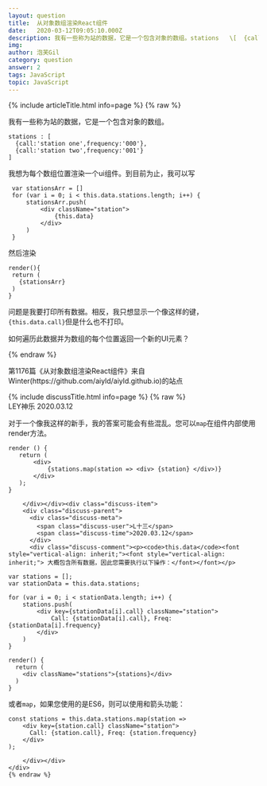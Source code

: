 ```yaml
---
layout: question
title:  从对象数组渲染React组件
date:   2020-03-12T09:05:10.000Z
description: 我有一些称为站的数据，它是一个包含对象的数组。stations   \[  {call 'station one',frequency '000'},...
img: 
author: 泡芙Gil
category: question
answer: 2
tags: JavaScript
topic: JavaScript
---
```

<div class="article-root">
  <div class="article">
    {% include articleTitle.html info=page %}
    {% raw %}
    <div class="article-content"><p><font style="vertical-align: inherit;"><font style="vertical-align: inherit;">我有一些称为站的数据，它是一个包含对象的数组。</font></font></p>

<pre><code>stations : [<font></font>
  {call:'station one',frequency:'000'},<font></font>
  {call:'station two',frequency:'001'}<font></font>
]<font></font>
</code></pre>

<p><font style="vertical-align: inherit;"><font style="vertical-align: inherit;">我想为每个数组位置渲染一个ui组件。</font><font style="vertical-align: inherit;">到目前为止，我可以写</font></font></p>

<pre><code> var stationsArr = []<font></font>
 for (var i = 0; i &lt; this.data.stations.length; i++) {<font></font>
     stationsArr.push(<font></font>
         &lt;div className="station"&gt;<font></font>
             {this.data}<font></font>
         &lt;/div&gt;<font></font>
     )<font></font>
 }<font></font>
</code></pre>

<p><font style="vertical-align: inherit;"><font style="vertical-align: inherit;">然后渲染</font></font></p>

<pre><code>render(){<font></font>
 return (<font></font>
   {stationsArr}<font></font>
 )<font></font>
}<font></font>
</code></pre>

<p><font style="vertical-align: inherit;"><font style="vertical-align: inherit;">问题是我要打印所有数据。</font><font style="vertical-align: inherit;">相反，我只想显示一个像这样的键，</font></font><code>{this.data.call}</code><font style="vertical-align: inherit;"><font style="vertical-align: inherit;">但是什么也不打印。</font></font></p>

<p><font style="vertical-align: inherit;"><font style="vertical-align: inherit;">如何遍历此数据并为数组的每个位置返回一个新的UI元素？</font></font></p></div>
    {% endraw %}
  </div>
  <p class="winter_mark">第1176篇《从对象数组渲染React组件》来自Winter(https://github.com/aiyld/aiyld.github.io)的站点</p>
  <div class="discuss-wrapper">
    {% include discussTitle.html info=page %}
    {% raw %}
    <div class="discuss-list">
    <div class="discuss-item">
        <div class="discuss-parent">
          <div class="discuss-meta">
            <span class="discuss-user">LEY神乐</span>
            <span class="discuss-time">2020.03.12</span>
          </div>
          <div class="discuss-comment"><p><font style="vertical-align: inherit;"><font style="vertical-align: inherit;">对于一个像我这样的新手，我的答案可能会有些混乱。</font><font style="vertical-align: inherit;">您可以</font></font><code>map</code><font style="vertical-align: inherit;"><font style="vertical-align: inherit;">在组件内部</font><font style="vertical-align: inherit;">使用</font><font style="vertical-align: inherit;">render方法。</font></font></p>

<pre><code>render () {<font></font>
   return (<font></font>
       &lt;div&gt;<font></font>
           {stations.map(station =&gt; &lt;div&gt; {station} &lt;/div&gt;)} <font></font>
       &lt;/div&gt;<font></font>
   );<font></font>
}<font></font>
</code></pre></div>
        </div></div><div class="discuss-item">
        <div class="discuss-parent">
          <div class="discuss-meta">
            <span class="discuss-user">L十三</span>
            <span class="discuss-time">2020.03.12</span>
          </div>
          <div class="discuss-comment"><p><code>this.data</code><font style="vertical-align: inherit;"><font style="vertical-align: inherit;"> 大概包含所有数据，因此您需要执行以下操作：</font></font></p>

<pre><code>var stations = [];<font></font>
var stationData = this.data.stations;<font></font>
<font></font>
for (var i = 0; i &lt; stationData.length; i++) {<font></font>
    stations.push(<font></font>
        &lt;div key={stationData[i].call} className="station"&gt;<font></font>
            Call: {stationData[i].call}, Freq: {stationData[i].frequency}<font></font>
        &lt;/div&gt;<font></font>
    )<font></font>
}<font></font>
<font></font>
render() {<font></font>
  return (<font></font>
    &lt;div className="stations"&gt;{stations}&lt;/div&gt;<font></font>
  )<font></font>
}<font></font>
</code></pre>

<p><font style="vertical-align: inherit;"><font style="vertical-align: inherit;">或者</font></font><code>map</code><font style="vertical-align: inherit;"><font style="vertical-align: inherit;">，如果您使用的是ES6，则</font><font style="vertical-align: inherit;">可以使用</font><font style="vertical-align: inherit;">和箭头功能：</font></font></p>

<pre><code>const stations = this.data.stations.map(station =&gt;<font></font>
    &lt;div key={station.call} className="station"&gt;<font></font>
      Call: {station.call}, Freq: {station.frequency}<font></font>
    &lt;/div&gt;<font></font>
);<font></font>
</code></pre></div>
        </div></div>
    </div>
    {% endraw %}
  </div>
<div>
